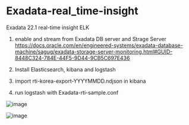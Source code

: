# Exadata-real_time-insight
Exadata 22.1 real-time insight ELK

1. enable and stream from Exadata DB server and Strage Server 
https://docs.oracle.com/en/engineered-systems/exadata-database-machine/sagug/exadata-storage-server-monitoring.html#GUID-8448C324-784E-44F5-9D44-9CB5C697E436

2. Install Elasticsearch, kibana and logstash

3. import rti-korea-export-YYYYMMDD.ndjson in kibana

4. run logstash with Exadata-rti-sample.conf



![image](https://user-images.githubusercontent.com/97824573/176429413-c228d6d3-5a1a-4b9d-877f-6f7ce8e86ad3.png)


![image](https://user-images.githubusercontent.com/97824573/176426683-00e12e5d-4785-442e-92a2-d0ad07dca6d6.png)


